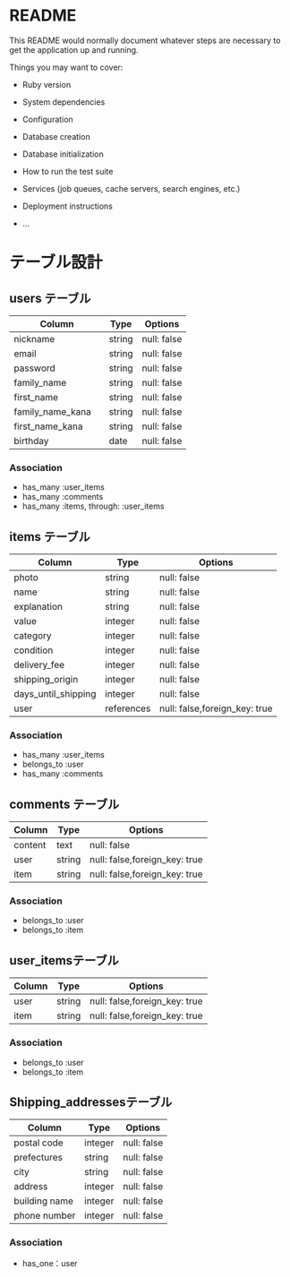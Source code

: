 # README

This README would normally document whatever steps are necessary to get the
application up and running.

Things you may want to cover:

* Ruby version

* System dependencies

* Configuration

* Database creation

* Database initialization

* How to run the test suite

* Services (job queues, cache servers, search engines, etc.)

* Deployment instructions

* ...

# テーブル設計

## users テーブル

| Column   | Type   | Options     |
| -------- | ------ | ----------- |
| nickname | string | null: false |
| email    | string | null: false |
| password | string | null: false |
| family_name | string | null: false |
| first_name | string | null: false |
| family_name_kana　| string | null: false |
| first_name_kana | string | null: false |
| birthday | date | null: false |

### Association

- has_many :user_items
- has_many :comments
- has_many :items, through: :user_items

## items テーブル
| Column   | Type   | Options     |
| -------- | ------ | ----------- |
| photo | string | null: false |
| name | string | null: false |
| explanation | string | null: false |
| value | integer | null: false |
| category | integer | null: false |
| condition | integer | null: false |
| delivery_fee | integer | null: false |
| shipping_origin | integer | null: false |
| days_until_shipping | integer | null: false |
| user | references | null: false,foreign_key: true  |

### Association

- has_many :user_items
- belongs_to :user
- has_many :comments

## comments テーブル
| Column   | Type   | Options     |
| -------- | ------ | ----------- |
| content | text | null: false |
| user | string | null: false,foreign_key: true |
| item | string | null: false,foreign_key: true |

### Association

- belongs_to :user
- belongs_to :item

##  user_itemsテーブル
| Column   | Type   | Options     |
| -------- | ------ | ----------- |
| user | string | null: false,foreign_key: true |
| item | string | null: false,foreign_key: true |

### Association

- belongs_to :user
- belongs_to :item

##  Shipping_addressesテーブル
| Column   | Type   | Options     |
| -------- | ------ | ----------- |
| postal code | integer | null: false |
| prefectures | string | null: false |
| city | string | null: false |
| address | integer | null: false |
| building name | integer | null: false |
| phone number | integer | null: false |

### Association
- has_one：user